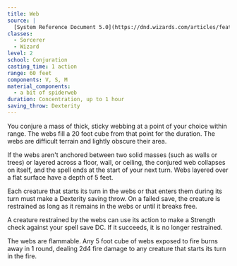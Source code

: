 ```yaml
---
title: Web
source: |
  [System Reference Document 5.0](https://dnd.wizards.com/articles/features/systems-reference-document-srd)
classes:
  - Sorcerer
  - Wizard
level: 2
school: Conjuration
casting_time: 1 action
range: 60 feet
components: V, S, M
material_components:
  - a bit of spiderweb
duration: Concentration, up to 1 hour
saving_throw: Dexterity
---
```


You conjure a mass of thick, sticky webbing at a point of your choice within range. The webs fill a 20  foot cube from that point for the duration. The webs are difficult terrain and lightly obscure their area.

If the webs aren't anchored between two solid masses (such as walls or trees) or layered across a floor, wall, or ceiling, the conjured web collapses on itself, and the spell ends at the start of your next turn. Webs layered over a flat surface have a depth of 5 feet.

Each creature that starts its turn in the webs or that enters them during its turn must make a Dexterity saving throw. On a failed save, the creature is restrained as long as it remains in the webs or until it breaks free.

A creature restrained by the webs can use its action to make a Strength check against your spell save DC. If it succeeds, it is no longer restrained.

The webs are flammable. Any 5 foot cube of webs exposed to fire burns away in 1 round, dealing 2d4 fire damage to any creature that starts its turn in the fire.
